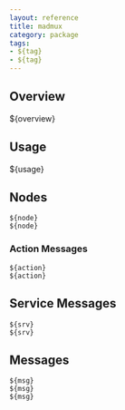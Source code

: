 ```yaml
---
layout: reference
title: madmux
category: package
tags: 
- ${tag}
- ${tag}
---
```


## Overview
${overview}

## Usage
${usage}

## Nodes
``${node}``  
``${node}``  

### Action Messages
``${action}``  
``${action}``  

## Service Messages
``${srv}``  
``${srv}``  

## Messages
``${msg}``  
``${msg}``  
``${msg}``  
